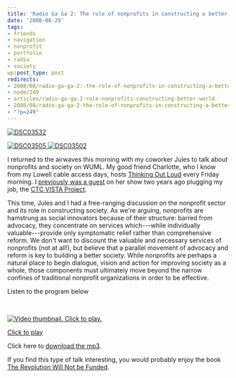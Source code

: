 ```yaml
---
title: 'Radio Ga Ga 2: The role of nonprofits in constructing a better world'
date: '2008-08-29'
tags:
- friends
- navigation
- nonprofit
- portfolio
- radio
- society
wp:post_type: post
redirects:
- 2008/08/radio-ga-ga-2:-the-role-of-nonprofits-in-constructing-a-better-world/
- node/249
- articles/radio-ga-ga-2-role-nonprofits-constructing-better-world
- 2008/08/radio-ga-ga-2-the-role-of-nonprofits-in-constructing-a-better-world/
- "?p=249"
---
```


[ ![DSC03532](http://farm4.static.flickr.com/3125/2809174391_2abdcf02df.jpg) ](http://www.flickr.com/photos/bensheldon/2809174391/ "DSC03532 by bensheldon, on Flickr")

  [ ![DSC03505](http://farm4.static.flickr.com/3224/2809178389_19bb8b534b_m.jpg) ](http://www.flickr.com/photos/bensheldon/2809178389/ "DSC03505 by bensheldon, on Flickr") [ ![DSC03502](http://farm4.static.flickr.com/3282/2810037214_8cce02367b_m.jpg) ](http://www.flickr.com/photos/bensheldon/2810037214/ "DSC03502 by bensheldon, on Flickr")

I returned to the airwaves this morning with my coworker Jules to talk about nonprofits and society on WUML. My good friend Charlotte, who I know from my Lowell cable access days, hosts [Thinking Out Loud](http://www.uml.edu/thinkoutloud/) every Friday morning. I [previously was a guest](http://island94.org/node/99) on her show two years ago plugging my job, the [CTC VISTA Project](http://ctcvista.org).

This time, Jules and I had a free-ranging discussion on the nonprofit sector and its role in constructing society. As we're arguing, nonprofits are hamstrung as social innovators because of their structure: barred from advocacy, they concentrate on services which---while individually valuable---provide only symptomatic relief rather than comprehensive reform. We don't want to discount the valuable and necessary services of nonprofits (not at all!), but believe that a parallel movement of advocacy and reform is key to building a better society. While nonprofits are perhaps a natural place to begin dialogue, vision and action for improving society as a whole, those components must ultimately move beyond the narrow confines of traditional nonprofit organizations in order to be effective.

Listen to the program below

 

[ ![Video thumbnail. Click to play.](http://blip.tv/file/get/Bensheldon-ThinkingOutLoud152.mp3.jpg "Click to play") ](http://blip.tv/file/get/Bensheldon-ThinkingOutLoud152.mp3)

[Click to play](http://blip.tv/file/get/Bensheldon-ThinkingOutLoud152.mp3)

Click here to [download the mp3](2008-08-29-Radio-Ga-Ga-2-The-role-of-nonprofits-in-constructing-a-better-world/Ben-on-WUML-20080829.mp3).

If you find this type of talk interesting, you would probably enjoy the book [The Revolution Will Not be Funded](http://www.amazon.com/Revolution-Will-Not-Funded-Non-Profit/dp/0896087662?tag=particculturf-20).

